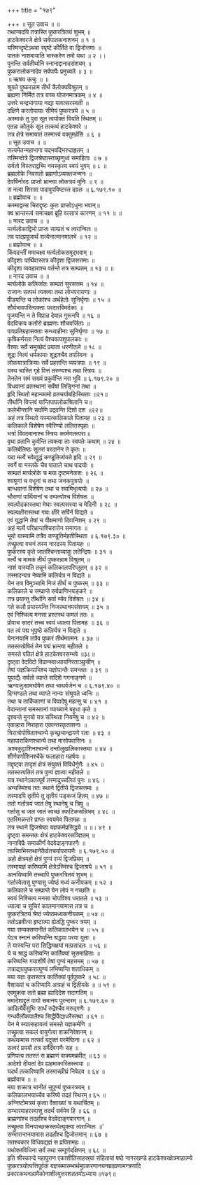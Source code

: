 +++
title = "१७९"

+++
॥ सूत उवाच ॥ ॥  
तथान्यदपि तत्रास्ति पुष्करत्रितयं शुभम् ॥  
हाटकेश्वरजे क्षेत्रे सर्वपातकनाशनम् ॥ १ ॥  
यस्मिन्दृष्टेऽथवा स्पृष्टे कीर्तिते वा द्विजोत्तमाः ॥  
पातकं नाशमायाति भास्करेण तमो यथा ॥ २ ।।  
पुनन्ति सर्वतीर्थानि स्नानाद्दानादसंशयम् ॥  
पुष्करालोकनादेव सर्वपापैः प्रमुच्यते ॥ ३ ॥  
॥ ऋषय ऊचुः ॥ ॥  
श्रूयते पुष्करन्नाम तीर्थं त्रैलोक्यविश्रुतम् ॥  
ब्रह्मणा निर्मितं तत्र यच्च योजनमात्रकम् ॥ ४ ॥  
उत्तरे चन्द्रभागाया नद्या यावत्सरस्वती ॥  
दक्षिणे करतोयायाः सीमेयं पुष्करत्रये ॥ ५ ॥  
अस्माकं तु पुरा सूत त्वयोक्तं वियति स्थितम् ॥  
एतन्नः कौतुकं सूत तत्कथं हाटकेश्वरे ॥  
तत्र क्षेत्रे समायातं तस्मात्त्वं वक्तुमर्हसि ॥ ६ ॥  
॥ सूत उवाच ॥ ॥  
सत्यमेतन्महाभागा यद्भवद्भिरुदाहृतम् ॥  
तस्मिन्क्षेत्रे द्विजश्रेष्ठास्तच्छृणुध्वं समाहिताः ॥ ७ ॥  
सर्वतो विस्तराद्वच्मि नमस्कृत्य स्वयं भुवम् ॥ ८ ॥  
ब्रह्मलोके निवसतो ब्रह्मणोऽव्यक्तजन्मनः ॥  
देवर्षिर्नारदः प्राप्तो भ्रान्त्वा लोकत्रयं मुनिः ॥ ९ ॥  
स नत्वा शिरसा पादावुपविष्टस्त दग्रतः ॥ ६.१७९.१० ॥  
॥ ब्रह्मोवाच ॥ ॥  
कस्माद्वत्स चिराद्दृष्टः कुतः प्राप्तोऽधुना भवान्॥  
क्व भ्रान्तस्त्वं समाचक्ष्व ब्रूहि वत्सात्र कारणम् ॥ ११ ॥ ॥  
॥ नारद उवाच ॥ ॥  
मर्त्यलोकाद्विभो प्राप्तः साम्प्रतं च त्वरान्वितः ॥  
तव पादप्रपूजार्थं सत्येनात्मानमालभे ॥ १२ ॥  
॥ ब्रह्मोवाच ॥ ॥  
किंवदन्तीं ममाचक्ष्व मर्त्यलोकसमुद्भवाम् ॥  
कीदृशाः पार्थिवास्तत्र कीदृशा द्विजसत्तमाः ॥  
कीदृशा व्यवहाराश्च वर्तन्ते तत्र साम्प्रतम् ॥ १३ ॥ ॥  
॥ नारद उवाच ॥ ॥  
मर्त्यलोके कलिर्जातः साम्प्रतं सुरसत्तम ॥ १४ ॥  
राजानः सत्पथं त्यक्त्वा तथा लोभपरायणाः ॥  
पीडयन्ति च लोकांश्च अर्थहेतोः सुनिर्घृणाः ॥ १५ ॥  
शौर्यभावपरित्यक्ताः परदारविमर्दकाः ॥  
पूजयन्ति न ते विप्रान्न देवान्न गुरूनपि ॥ १६ ॥  
वेदविक्रय कर्तारो ब्राह्मणाः शौचवर्जिताः ॥  
पापप्रतिग्रहासक्ताः सन्ध्याहीनाः सुनिर्घृणाः ॥ १७ ॥  
कृषिकर्मरता नित्यं वैश्यवत्पशुपालकाः ॥  
वैश्याः सर्वे समुच्छेदं प्रयाता धरणीतले ॥ १८ ॥  
शूद्रा नित्यं धर्मकामाः शूद्राश्चैव तपस्विनः ॥  
लोकयात्राक्रियाः सर्वे प्रहसन्ति व्यपत्रपाः ॥ १९ ॥  
यस्य चास्ति गृहे वित्तं तरुण्यश्च तथा स्त्रियः ॥  
तेनतेन समं सख्यं प्रकुर्वन्ति नरा भुवि ॥ ६.१७९.२० ॥  
विधवानां व्रतस्थानां सर्वेषां लिङ्गिनां तथा ॥  
हृदि स्थितो महान्कामो व्रतचर्याबहिःस्थिताः ॥२१॥  
तीर्थानि विप्लवं यान्तिपापलोकश्रितानि च॥  
कलेभीन्तानि सर्वाणि प्रद्रवन्ति दिशो दश ॥२२॥  
अहं तत्र स्थितो यस्मात्कलिकाले पितामह ॥ २३ ॥  
कलिकाले विशेषेण स्वैरिण्यो ललितस्पृहाः ॥  
भर्त्रा विवदमानाश्च स्त्रियः कार्मणतत्पराः॥  
वृथा व्रतानि कुर्वन्ति त्यक्त्वा ताः स्वपतेः कथाम् ॥ २४ ॥  
कलिर्बलिष्ठः सुतरां वरदानेन ते कृतः ॥  
यदा मर्त्ये भवेद्युद्धं कण्डूतिर्जायते हृदि ॥ २९ ॥  
स्वर्गे वा मस्तके चैव पाताले चाथ पादयोः ॥  
साम्प्रतं मर्त्यलोके च मया दृष्टमनेकशः ॥ २६ ॥  
श्वश्रूणां च वधूनां च तथा जनकपुत्रयोः ॥  
बान्धवानां विशेषेण तथा च स्वामिभृत्ययोः ॥ २७ ॥  
चौराणां पार्थिवानां च दम्पत्योश्च विशेषतः ॥  
स्वल्पोदकास्तथा मेघाः स्वल्पसस्या च मेदिनी ॥ २८ ॥  
स्वल्पक्षीरास्तथा गावः क्षीरे सर्पिर्न विद्यते ॥  
एवं युद्धानि तेषां च वीक्षमाणो दिवानिशम् ॥ २९ ॥  
अहं मर्त्ये परिभ्रान्तश्चिरात्तेन समागतः ॥  
भूयो यास्यामि तत्रैव कण्डूतिर्महतीस्थिता ॥ ६.१७९.३० ॥  
तच्छ्रुत्वा वचनं तस्य नारदस्य पितामहः ॥  
पुष्करस्य कृते जातश्चिन्ताव्याकु लतेन्द्रियः ॥ ३१ ॥  
मर्त्ये च मामकं तीर्थं पुष्करन्नाम विश्रुतम् ॥  
नाशं यास्यति तन्नूनं कलिकालपरिप्लुतम् ॥ ३२ ॥  
तस्मादन्यत्र नेष्यामि कलिर्यत्र न विद्यते ॥  
येन तत्र विमुञ्चामि निजं तीर्थं च पुष्करम् ॥ ३३ ॥  
कलिकाले च सम्प्राप्ते सर्वप्राणिभयङ्करे ॥  
तत्र प्रयान्तु तीर्थानि सर्वा ण्येव विशेषतः ॥ ३४ ॥  
गते कलौ प्रयास्यन्ति निजस्थानमसंशयम् ॥ ३५ ॥  
एवं निश्चित्य मनसा हस्तस्थं कमलं ततः ॥  
प्रोवाच सादरं तच्च स्वयं ध्यात्वा पितामहः ॥ ३६ ॥  
पत त्वं पद्म भूपृष्ठे कलिर्यत्र न विद्यते ॥  
येनानयामि तत्रैव पुष्करं तीर्थमात्मनः ॥ ३७ ॥  
ततस्तत्प्रेषितं तेन पद्मं भ्रान्त्वा महीतले ॥  
समस्ते पतितं क्षेत्रे हाटकेश्वरसम्भवे ॥३८॥  
दृष्ट्वा वेदविदो विप्रान्स्वाध्यायनिरताञ्छुचीन् ॥  
तेषां यज्ञक्रियाभिश्च यज्ञोपान्तैः समन्ततः ॥ ३९ ॥  
यूपाद्यैः सर्वतो व्याप्ते सदिशे गगनाङ्गणे ॥  
ऋग्यजुःसामघोषेण तथा चाथर्वजेन च ॥ ६.१७९.४० ॥  
दिग्मण्डले तथा व्याप्ते नान्यः संश्रूयते ध्वनिः ॥  
तथा च तार्किकाणां च विवादेषु महत्सु च ॥ ४१ ॥  
वेदान्तानां समस्तानां व्याख्याने बहुधा कृते ॥  
दृश्यन्ते मुनयो यत्र संस्थिता नियमेषु च ॥ ४२ ॥  
एकाहारा निराहारा एकान्तरकृताशनाः ॥  
त्रिरात्रोपोषिताश्चान्ये कृच्छ्रचान्द्रायणे रताः ॥ ४३ ॥  
महापाराकिणश्चान्ये तथा मासोपवासिनः ॥  
अश्मकुट्टाशिनश्चान्ये दन्तोलूखलिकास्तथा ॥ ४४ ॥  
शीर्णपर्णाशिनश्चैके फलाहारा महर्षयः ॥  
तद्दृष्ट्वा तादृशं क्षेत्रं संयुक्तं विविधैर्गुणैः ॥ ४५ ॥  
ततस्तत्पतितं तत्र पुण्यं ज्ञात्वा महीतले ॥  
यत्र स्थानेऽपतत्पूर्वं तस्मादुच्चलितं पुनः ॥ ४६ ।  
अन्यस्मिंश्च ततः स्थाने द्वितीये द्विजसत्तमाः ॥  
तस्मादपि तृतीये तु तृतीयं पङ्कजं हितम् ॥ ४७ ॥  
ततो गर्तात्रयं जातं तेषु स्थानेषु च त्रिषु ॥  
गर्तासु च जल जातं स्वच्छं स्फटिकसन्निभम् ॥ ४८ ॥  
एतस्मिन्नन्तरे प्राप्तः स्वयमेव पितामहः ॥  
तत्र स्थाने द्विजश्रेष्ठा यज्ञकर्मप्रसिद्धये ॥ ॥। ४९ ॥  
दृष्ट्वा समन्ततः क्षेत्रं हाटकेश्वरसञ्ज्ञितम् ॥  
नानाविप्रैः समाकीर्णं वेदवेदाङ्गपारगैः ॥  
तपस्विभिस्तथानेकैर्व्रतचर्यापरायणैः ॥ ६.१७९.५० ॥  
अहो क्षेत्रमहो क्षेत्रं पुण्यं रम्यं द्विजप्रियम् ॥  
तस्मायज्ञं करिष्यामि क्षेत्रेऽस्मिंश्च द्विजाश्रये ॥ ५१ ॥  
आनयिष्यामि तच्चापि पुष्करत्रितयं शुभम् ॥  
गर्तास्वेतासु पुण्यासु ज्येष्ठं मध्यं कनीयकम् ॥ ५२ ॥  
कलिकाले च सम्प्राप्ते येन लोपं न गच्छति ॥  
स्वयं निश्चित्य मनसा चोपविश्य धरातले ॥ ५३ ॥  
ध्यात्वा च सुचिरं कालमानयामास तत्र च ॥  
पुष्करत्रितयं श्रेष्ठं ज्येष्ठमध्यकनीयकम् ॥ ५४ ॥  
ततोऽब्रवीत्स हृष्टात्मा ह्येतद्धि पुष्कर त्रयम् ॥  
मया सम्यक्समानीतं कलिकालभयेन च ॥ ५५ ॥  
येऽत्र स्नानं करिष्यन्ति श्रद्धया परया युताः ॥  
ते यास्यन्ति परां सिद्धिमक्षयां मत्प्रसादतः ॥ ५६ ॥  
ये च श्राद्धं करिष्यन्ति कार्तिक्यां सुसमाहिताः ॥  
करिष्यन्ति गयाशीर्षे तेषां पुण्यं महत्तमम् ॥ ५७ ॥  
तत्राद्यात्पुष्करात्पुण्यं लभिष्यन्ति शताधिकम् ॥  
मया यज्ञः कृतस्तत्र कार्तिक्यां पूर्वपुष्करे ॥ ५८ ॥  
वैशाख्यां च करिष्यामि अत्राहं च द्वितीयके ॥ ॥ ५९ ॥  
एवमुक्त्वा ततो ब्रह्मा ह्यादिदेश सदागतिम् ॥  
ममादेशाद्द्रुतं वायो समानय पुरन्दरम् ॥ ६.१७९.६० ॥  
आदित्यैर्वसुभिः सार्धं रुद्रैश्चैव मरुद्गणैः ॥  
गन्धर्वैर्लोकपालैश्च सिद्धैर्विद्याधरैस्तथा ॥ ६१ ॥  
येन मे स्यात्सहायत्वं समस्ते यज्ञकर्मणि ॥  
तच्छ्रुत्वा सकलं वायुर्गत्वा शक्रनिवेशनम् ॥  
कथयामास तत्सर्वं यदुक्तं परमेष्ठिना ॥ ६२ ॥  
सत्वरं प्रययौ तत्र सर्वैर्देवगणैः सह ॥  
प्रणिपत्य ततस्तं स ब्रह्माणं वाक्यमब्रवीत् ॥ ६३ ॥  
आदेशो दीयतां देव ह्यहमाकारितस्त्वया ॥  
यदर्थं तत्करिष्यामि तस्माच्छीघ्रं निवेदय ॥ ६४ ॥  
ब्रह्मोवाच ॥ ॥  
मया शक्रात्र चानीतं सुपुण्यं पुष्करत्रयम् ॥  
कलिकालभयाच्चैव करिष्ये तदहं स्थिरम्॥ ६५ ॥  
अग्निष्टोमत्रयं कृत्वा वैशाख्यां च यथार्चितम् ॥  
सम्भारमाहरस्वाशु तदर्थं सर्वमेव हि ॥ ६६ ॥  
ब्राह्मणांश्च तदर्हांश्च वेदवेदाङ्गपारगान् ॥  
तच्छ्रुत्वा विनयाच्छक्रस्तथेत्युक्त्वा त्वरान्वितः ॥'  
सम्भारानानयामास तदर्हांश्च द्विजोत्तमान् ॥ ६७ ॥  
ततश्चकार विधिवद्यज्ञं स प्रपितामहः ॥  
यथोक्तविधिना सर्वं तथा सम्पूर्णदक्षिणम् ॥ ६८ ॥  
इति श्रीस्कान्दे महापुराण एकाशीतिसाहस्र्यां संहितायां षष्ठे नागरखण्डे हाटकेश्वरक्षेत्रमाहात्म्ये पुष्करत्रयोत्पत्तिपूर्वकं यज्ञसमारम्भार्थमुपकरणानयनब्राह्मणामन्त्रणादि प्रकारकथनन्नामैकोनाशीत्युत्तरशततमोऽध्यायः॥१७९॥